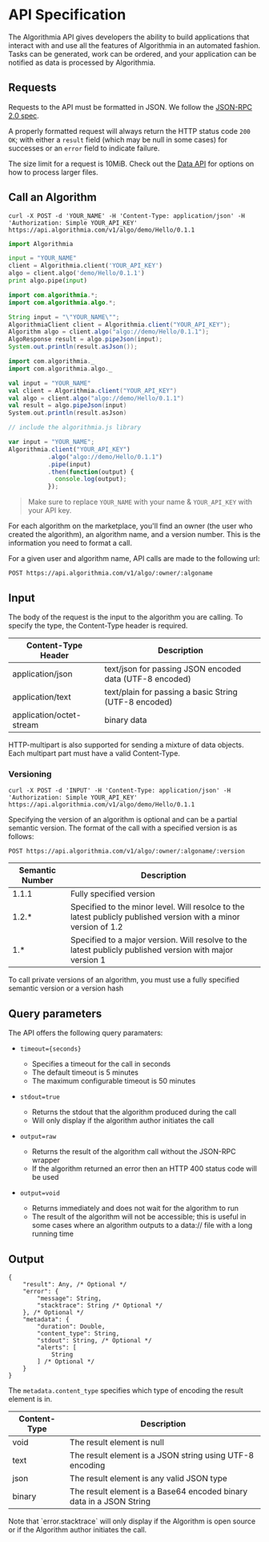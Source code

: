 # API Specification

The Algorithmia API gives developers the ability to build applications that interact with and use all the features of Algorithmia in an automated fashion. Tasks can be generated, work can be ordered, and your application can be notified as data is processed by Algorithmia.

## Requests

Requests to the API must be formatted in JSON. We follow the [JSON-RPC 2.0 spec](http://www.jsonrpc.org/specification).

A properly formatted request will always return the HTTP status code `200 OK`; with either a `result` field (which may be null in some cases) for successes or an `error` field to indicate failure.

The size limit for a request is 10MiB. Check out the [Data API](#the-data-api) for options on how to process larger files.

## Call an Algorithm

```shell
curl -X POST -d 'YOUR_NAME' -H 'Content-Type: application/json' -H 'Authorization: Simple YOUR_API_KEY' https://api.algorithmia.com/v1/algo/demo/Hello/0.1.1
```

```python
import Algorithmia

input = "YOUR_NAME"
client = Algorithmia.client('YOUR_API_KEY')
algo = client.algo('demo/Hello/0.1.1')
print algo.pipe(input)
```

```java
import com.algorithmia.*;
import com.algorithmia.algo.*;

String input = "\"YOUR_NAME\"";
AlgorithmiaClient client = Algorithmia.client("YOUR_API_KEY");
Algorithm algo = client.algo("algo://demo/Hello/0.1.1");
AlgoResponse result = algo.pipeJson(input);
System.out.println(result.asJson());
```

```scala
import com.algorithmia._
import com.algorithmia.algo._

val input = "YOUR_NAME"
val client = Algorithmia.client("YOUR_API_KEY")
val algo = client.algo("algo://demo/Hello/0.1.1")
val result = algo.pipeJson(input)
System.out.println(result.asJson)
```

```javascript
// include the algorithmia.js library

var input = "YOUR_NAME";
Algorithmia.client("YOUR_API_KEY")
           .algo("algo://demo/Hello/0.1.1")
           .pipe(input)
           .then(function(output) {
             console.log(output);
           });
```

> Make sure to replace `YOUR_NAME` with your name & `YOUR_API_KEY` with your API key.


For each algorithm on the marketplace, you'll find an owner (the user who created the algorithm), an algorithm name, and a version number. This is the information you need to format a call.

For a given user and algorithm name, API calls are made to the following url:

`POST https://api.algorithmia.com/v1/algo/:owner/:algoname`


## Input

The body of the request is the input to the algorithm you are calling.
To specify the type, the Content-Type header is required.

Content-Type Header | Description
------------------- | --------------
application/json    | text/json for passing JSON encoded data (UTF-8 encoded)
application/text    | text/plain for passing a basic String (UTF-8 encoded)
application/octet-stream | binary data

HTTP-multipart is also supported for sending a mixture of data objects. Each multipart part must have a valid Content-Type.

### Versioning

```shell
curl -X POST -d 'INPUT' -H 'Content-Type: application/json' -H 'Authorization: Simple YOUR_API_KEY' https://api.algorithmia.com/v1/algo/demo/Hello/0.1.1
```

Specifying the version of an algorithm is optional and can be a partial semantic version.
The format of the call with a specified version is as follows:

`POST https://api.algorithmia.com/v1/algo/:owner/:algoname/:version`


Semantic Number | Description
--------------  | --------------
1.1.1           | Fully specified version
1.2.*           | Specified to the minor level. Will resolce to the latest publicly published version with a minor version of 1.2
1.*             | Specified to a major version. Will resolve to the latest publicly published version with major version 1

<aside class="notice">
To call private versions of an algorithm, you must use a fully specified semantic version or a version hash
</aside>


## Query parameters

The API offers the following query paramaters:

* `timeout={seconds}`
  * Specifies a timeout for the call in seconds
  * The default timeout is 5 minutes
  * The maximum configurable timeout is 50 minutes

* `stdout=true`
  * Returns the stdout that the algorithm produced during the call
  * Will only display if the algorithm author initiates the call

* `output=raw`
  * Returns the result of the algorithm call without the JSON-RPC wrapper
  * If the algorithm returned an error then an HTTP 400 status code will be used

* `output=void`
  * Returns immediately and does not wait for the algorithm to run
  * The result of the algorithm will not be accessible; this is useful in some cases where an algorithm outputs to a data:// file with a long running time

## Output

```shell
{
    "result": Any, /* Optional */
    "error": {
        "message": String,
        "stacktrace": String /* Optional */
    }, /* Optional */
    "metadata": {
        "duration": Double,
        "content_type": String,
        "stdout": String, /* Optional */
        "alerts": [
            String
        ] /* Optional */
    }
}
```

The `metadata.content_type` specifies which type of encoding the result element is in.

Content-Type | Description
--------------  | --------------
void | The result element is null
text | The result element is a JSON string using UTF-8 encoding
json | The result element is any valid JSON type
binary | The result element is a Base64 encoded binary data in a JSON String

<aside class="notice">
Note that `error.stacktrace` will only display if the Algorithm is open source or if the Algorithm author initiates the call.
</aside>
